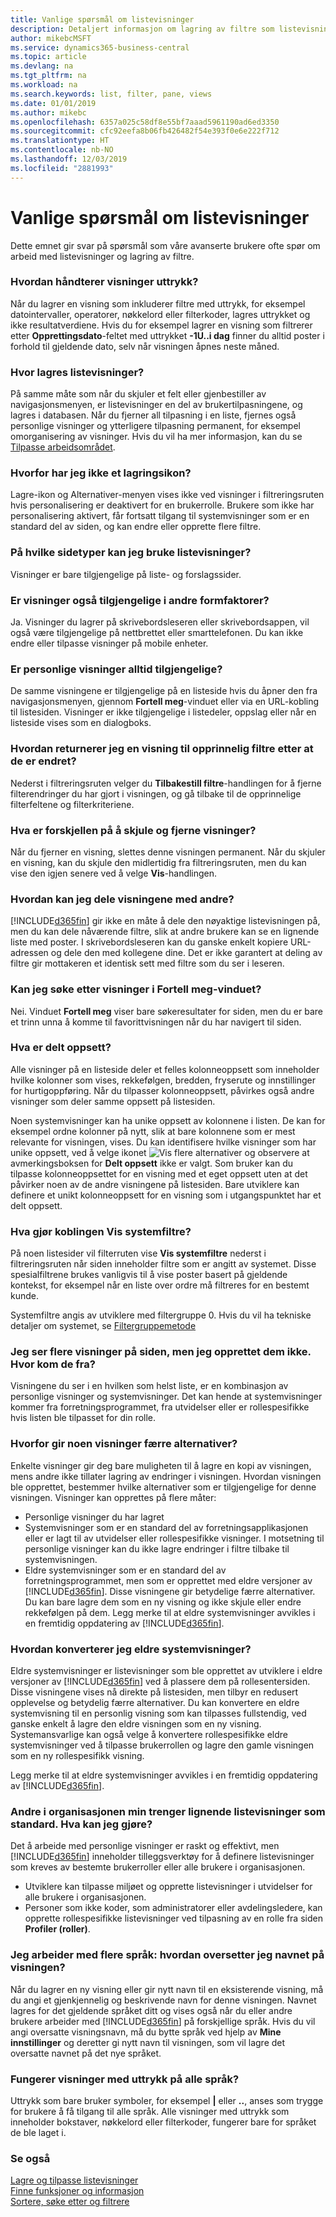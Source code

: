 ```yaml
---
title: Vanlige spørsmål om listevisninger
description: Detaljert informasjon om lagring av filtre som listevisninger.
author: mikebcMSFT
ms.service: dynamics365-business-central
ms.topic: article
ms.devlang: na
ms.tgt_pltfrm: na
ms.workload: na
ms.search.keywords: list, filter, pane, views
ms.date: 01/01/2019
ms.author: mikebc
ms.openlocfilehash: 6357a025c58df8e55bf7aaad5961190ad6ed3350
ms.sourcegitcommit: cfc92eefa8b06fb426482f54e393f0e6e222f712
ms.translationtype: HT
ms.contentlocale: nb-NO
ms.lasthandoff: 12/03/2019
ms.locfileid: "2881993"
---
```

# <a name="list-views-faq"></a>Vanlige spørsmål om listevisninger
Dette emnet gir svar på spørsmål som våre avanserte brukere ofte spør om arbeid med listevisninger og lagring av filtre.  

### <a name="how-do-views-handle-expressions"></a>Hvordan håndterer visninger uttrykk?
Når du lagrer en visning som inkluderer filtre med uttrykk, for eksempel datointervaller, operatorer, nøkkelord eller filterkoder, lagres uttrykket og ikke resultatverdiene. Hvis du for eksempel lagrer en visning som filtrerer etter **Opprettingsdato**-feltet med uttrykket **-1U..i dag** finner du alltid poster i forhold til gjeldende dato, selv når visningen åpnes neste måned.

### <a name="where-are-list-views-saved"></a>Hvor lagres listevisninger?
På samme måte som når du skjuler et felt eller gjenbestiller av navigasjonsmenyen, er listevisninger en del av brukertilpasningene, og lagres i databasen. Når du fjerner all tilpasning i en liste, fjernes også personlige visninger og ytterligere tilpasning permanent, for eksempel omorganisering av visninger. Hvis du vil ha mer informasjon, kan du se [Tilpasse arbeidsområdet](ui-personalization-user.md).

### <a name="why-dont-i-have-a-save-icon"></a>Hvorfor har jeg ikke et lagringsikon?
Lagre-ikon og Alternativer-menyen vises ikke ved visninger i filtreringsruten hvis personalisering er deaktivert for en brukerrolle. Brukere som ikke har personalisering aktivert, får fortsatt tilgang til systemvisninger som er en standard del av siden, og kan endre eller opprette flere filtre.

### <a name="on-which-page-types-can-i-use-list-views"></a>På hvilke sidetyper kan jeg bruke listevisninger?
Visninger er bare tilgjengelige på liste- og forslagssider.

### <a name="are-views-also-available-on-other-form-factors"></a>Er visninger også tilgjengelige i andre formfaktorer?
Ja. Visninger du lagrer på skrivebordsleseren eller skrivebordsappen, vil også være tilgjengelige på nettbrettet eller smarttelefonen. Du kan ikke endre eller tilpasse visninger på mobile enheter.

### <a name="are-my-personal-views-always-accessible"></a>Er personlige visninger alltid tilgjengelige?
De samme visningene er tilgjengelige på en listeside hvis du åpner den fra navigasjonsmenyen, gjennom **Fortell meg**-vinduet eller via en URL-kobling til listesiden. Visninger er ikke tilgjengelige i listedeler, oppslag eller når en listeside vises som en dialogboks.

### <a name="how-do-i-return-a-view-to-its-original-filters-after-modifying-them"></a>Hvordan returnerer jeg en visning til opprinnelig filtre etter at de er endret?
Nederst i filtreringsruten velger du **Tilbakestill filtre**-handlingen for å fjerne filterendringer du har gjort i visningen, og gå tilbake til de opprinnelige filterfeltene og filterkriteriene.

### <a name="what-is-the-difference-between-hiding-and-removing-views"></a>Hva er forskjellen på å skjule og fjerne visninger?
Når du fjerner en visning, slettes denne visningen permanent. Når du skjuler en visning, kan du skjule den midlertidig fra filtreringsruten, men du kan vise den igjen senere ved å velge **Vis**-handlingen.

### <a name="how-can-i-share-my-views-with-others"></a>Hvordan kan jeg dele visningene med andre?
[!INCLUDE[d365fin](includes/d365fin_md.md)] gir ikke en måte å dele den nøyaktige listevisningen på, men du kan dele nåværende filtre, slik at andre brukere kan se en lignende liste med poster. I skrivebordsleseren kan du ganske enkelt kopiere URL-adressen og dele den med kollegene dine. Det er ikke garantert at deling av filtre gir mottakeren et identisk sett med filtre som du ser i leseren.

### <a name="can-i-search-for-views-in-the-tell-me-window"></a>Kan jeg søke etter visninger i Fortell meg-vinduet?
Nei. Vinduet **Fortell meg** viser bare søkeresultater for siden, men du er bare et trinn unna å komme til favorittvisningen når du har navigert til siden.

### <a name="what-is-shared-layout"></a>Hva er delt oppsett?
Alle visninger på en listeside deler et felles kolonneoppsett som inneholder hvilke kolonner som vises, rekkefølgen, bredden, fryserute og innstillinger for hurtigoppføring. Når du tilpasser kolonneoppsett, påvirkes også andre visninger som deler samme oppsett på listesiden.

Noen systemvisninger kan ha unike oppsett av kolonnene i listen. De kan for eksempel ordne kolonner på nytt, slik at bare kolonnene som er mest relevante for visningen, vises. Du kan identifisere hvilke visninger som har unike oppsett, ved å velge ikonet ![Vis flere alternativer](media/show-more-options-icon.png "Vis flere alternativer") og observere at avmerkingsboksen for **Delt oppsett** ikke er valgt. Som bruker kan du tilpasse kolonneoppsettet for en visning med et eget oppsett uten at det påvirker noen av de andre visningene på listesiden. Bare utviklere kan definere et unikt kolonneoppsett for en visning som i utgangspunktet har et delt oppsett.

### <a name="what-does-the-show-system-filters-link-do"></a>Hva gjør koblingen Vis systemfiltre?
På noen listesider vil filterruten vise **Vis systemfiltre** nederst i filtreringsruten når siden inneholder filtre som er angitt av systemet. Disse spesialfiltrene brukes vanligvis til å vise poster basert på gjeldende kontekst, for eksempel når en liste over ordre må filtreres for en bestemt kunde.

Systemfiltre angis av utviklere med filtergruppe 0. Hvis du vil ha tekniske detaljer om systemet, se [Filtergruppemetode](/dynamics365/business-central/dev-itpro/developer/methods-auto/record/record-filtergroup-method)

### <a name="i-see-multiple-views-on-my-page-but-i-did-not-create-them-where-did-they-come-from"></a>Jeg ser flere visninger på siden, men jeg opprettet dem ikke. Hvor kom de fra?
Visningene du ser i en hvilken som helst liste, er en kombinasjon av personlige visninger og systemvisninger. Det kan hende at systemvisninger kommer fra forretningsprogrammet, fra utvidelser eller er rollespesifikke hvis listen ble tilpasset for din rolle.

### <a name="why-do-some-views-provide-fewer-options"></a>Hvorfor gir noen visninger færre alternativer?
Enkelte visninger gir deg bare muligheten til å lagre en kopi av visningen, mens andre ikke tillater lagring av endringer i visningen. Hvordan visningen ble opprettet, bestemmer hvilke alternativer som er tilgjengelige for denne visningen. Visninger kan opprettes på flere måter:
- Personlige visninger du har lagret
- Systemvisninger som er en standard del av forretningsapplikasjonen eller er lagt til av utvidelser eller rollespesifikke visninger. I motsetning til personlige visninger kan du ikke lagre endringer i filtre tilbake til systemvisningen.
- Eldre systemvisninger som er en standard del av forretningsprogrammet, men som er opprettet med eldre versjoner av [!INCLUDE[d365fin](includes/d365fin_md.md)]. Disse visningene gir betydelige færre alternativer. Du kan bare lagre dem som en ny visning og ikke skjule eller endre rekkefølgen på dem. Legg merke til at eldre systemvisninger avvikles i en fremtidig oppdatering av [!INCLUDE[d365fin](includes/d365fin_md.md)].

### <a name="how-do-i-convert-legacy-system-views"></a>Hvordan konverterer jeg eldre systemvisninger?
Eldre systemvisninger er listevisninger som ble opprettet av utviklere i eldre versjoner av [!INCLUDE[d365fin](includes/d365fin_md.md)] ved å plassere dem på rollesentersiden. Disse visningene vises nå direkte på listesiden, men tilbyr en redusert opplevelse og betydelig færre alternativer. Du kan konvertere en eldre systemvisning til en personlig visning som kan tilpasses fullstendig, ved ganske enkelt å lagre den eldre visningen som en ny visning. Systemansvarlige kan også velge å konvertere rollespesifikke eldre systemvisninger ved å tilpasse brukerrollen og lagre den gamle visningen som en ny rollespesifikk visning.

Legg merke til at eldre systemvisninger avvikles i en fremtidig oppdatering av [!INCLUDE[d365fin](includes/d365fin_md.md)].

### <a name="others-in-my-organization-need-similar-list-views-as-standard-what-can-i-do"></a>Andre i organisasjonen min trenger lignende listevisninger som standard. Hva kan jeg gjøre?
Det å arbeide med personlige visninger er raskt og effektivt, men [!INCLUDE[d365fin](includes/d365fin_md.md)] inneholder tilleggsverktøy for å definere listevisninger som kreves av bestemte brukerroller eller alle brukere i organisasjonen.
 - Utviklere kan tilpasse miljøet og opprette listevisninger i utvidelser for alle brukere i organisasjonen.
 - Personer som ikke koder, som administratorer eller avdelingsledere, kan opprette rollespesifikke listevisninger ved tilpasning av en rolle fra siden **Profiler (roller)**.

### <a name="i-work-with-multiple-languages-how-do-i-translate-the-name-of-the-view"></a>Jeg arbeider med flere språk: hvordan oversetter jeg navnet på visningen?
Når du lagrer en ny visning eller gir nytt navn til en eksisterende visning, må du angi et gjenkjennelig og beskrivende navn for denne visningen. Navnet lagres for det gjeldende språket ditt og vises også når du eller andre brukere arbeider med [!INCLUDE[d365fin](includes/d365fin_md.md)] på forskjellige språk. Hvis du vil angi oversatte visningsnavn, må du bytte språk ved hjelp av **Mine innstillinger** og deretter gi nytt navn til visningen, som vil lagre det oversatte navnet på det nye språket.

### <a name="do-views-with-expressions-work-in-all-languages"></a>Fungerer visninger med uttrykk på alle språk?
Uttrykk som bare bruker symboler, for eksempel **|** eller **..**, anses som trygge for brukere å få tilgang til alle språk. Alle visninger med uttrykk som inneholder bokstaver, nøkkelord eller filterkoder, fungerer bare for språket de ble laget i.


### <a name="see-also"></a>Se også  
[Lagre og tilpasse listevisninger](ui-views.md)  
[Finne funksjoner og informasjon](ui-search.md)    
[Sortere, søke etter og filtrere](ui-enter-criteria-filters.md)  
